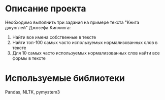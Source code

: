 # Описание проекта

Необходимо выполнить три задания на примере текста "Книга джунглей" Джозефа Киплинга:

1) Найти все имена собственные в тексте
2) Найти топ-100 самых часто используемых нормализованных слов в тексте
3) Для 10 самых часто используемых нормализованных слов найти все формы в тексте


# Используемые библиотеки
Pandas, NLTK, pymystem3

